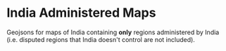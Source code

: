 # India Administered Maps

Geojsons for maps of India containing **only** regions administered by India (i.e. disputed regions that India doesn't control are not included).
